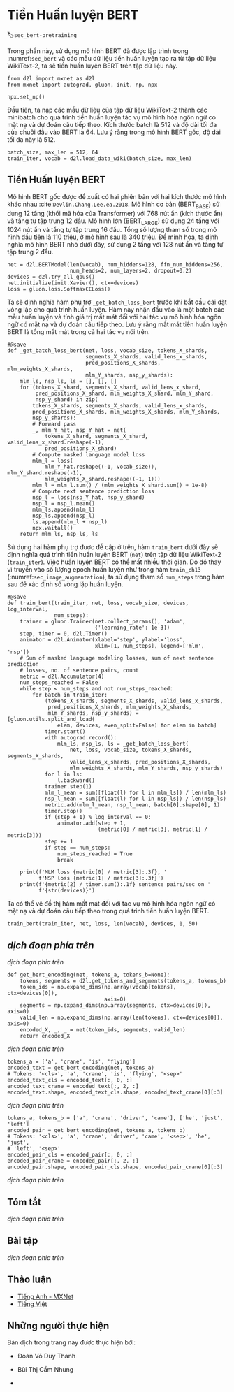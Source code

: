 <!-- ===================== Bắt đầu dịch Phần 1 ==================== -->
<!-- ========================================= REVISE - BẮT ĐẦU =================================== -->

<!--
# Pretraining BERT
-->

# Tiền Huấn luyện BERT
:label:`sec_bert-pretraining`


<!--
With the BERT model implemented in :numref:`sec_bert` and the pretraining examples generated from the WikiText-2 dataset in :numref:`sec_bert-dataset`, 
we will pretrain BERT on the WikiText-2 dataset in this section.
-->

Trong phần này, sử dụng mô hình BERT đã được lập trình trong :numref:`sec_bert` và các mẫu dữ liệu tiền huấn luyện tạo ra từ tập dữ liệu WikiText-2, ta sẽ tiền huấn luyện BERT trên tập dữ liệu này.


```{.python .input  n=1}
from d2l import mxnet as d2l
from mxnet import autograd, gluon, init, np, npx

npx.set_np()
```


<!--
To start, we load the WikiText-2 dataset as minibatches of pretraining examples for masked language modeling and next sentence prediction.
The batch size is 512 and the maximum length of a BERT input sequence is 64.
Note that in the original BERT model, the maximum length is 512.
-->

Đầu tiên, ta nạp các mẫu dữ liệu của tập dữ liệu WikiText-2 thành các minibatch cho quá trình tiền huấn luyện tác vụ mô hình hóa ngôn ngữ có mặt nạ và dự đoán câu tiếp theo.
Kích thước batch là 512 và độ dài tối đa của chuỗi đầu vào BERT là 64.
Lưu ý rằng trong mô hình BERT gốc, độ dài tối đa này là 512.


```{.python .input  n=12}
batch_size, max_len = 512, 64
train_iter, vocab = d2l.load_data_wiki(batch_size, max_len)
```


<!--
## Pretraining BERT
-->

## Tiền Huấn luyện BERT


<!--
The original BERT has two versions of different model sizes :cite:`Devlin.Chang.Lee.ea.2018`.
The base model ($\text{BERT}_{\text{BASE}}$) uses 12 layers (Transformer encoder blocks) with 768 hidden units (hidden size) and 12 self-attention heads.
The large model ($\text{BERT}_{\text{LARGE}}$) uses 24 layers with 1024 hidden units and 16 self-attention heads.
Notably, the former has 110 million parameters while the latter has 340 million parameters.
For demonstration with ease, we define a small BERT, using 2 layers, 128 hidden units, and 2 self-attention heads.
-->

Mô hình BERT gốc được đề xuất có hai phiên bản với hai kích thước mô hình khác nhau :cite:`Devlin.Chang.Lee.ea.2018`.
Mô hình cơ bản ($\text{BERT}_{\text{BASE}}$) sử dụng 12 tầng (khối mã hóa của Transformer) với 768 nút ẩn (kích thước ẩn) và tầng tự tập trung 12 đầu.
Mô hình lớn ($\text{BERT}_{\text{LARGE}}$) sử dụng 24 tầng với 1024 nút ẩn và tầng tự tập trung 16 đầu.
Tổng số lượng tham số trong mô hình đầu tiên là 110 triệu, ở mô hình sau là 340 triệu.
Để minh họa, ta định nghĩa mô hình BERT nhỏ dưới đây, sử dụng 2 tầng với 128 nút ẩn và tầng tự tập trung 2 đầu.


```{.python .input  n=14}
net = d2l.BERTModel(len(vocab), num_hiddens=128, ffn_num_hiddens=256,
                    num_heads=2, num_layers=2, dropout=0.2)
devices = d2l.try_all_gpus()
net.initialize(init.Xavier(), ctx=devices)
loss = gluon.loss.SoftmaxCELoss()
```


<!--
Before defining the training loop, we define a helper function `_get_batch_loss_bert`.
Given the shard of training examples, this function computes the loss for both the masked language modeling and next sentence prediction tasks.
Note that the final loss of BERT pretraining is just the sum of both the masked language modeling loss and the next sentence prediction loss.
-->

Ta sẽ định nghĩa hàm phụ trợ `_get_batch_loss_bert` trước khi bắt đầu cài đặt vòng lặp cho quá trình huấn luyện.
Hàm này nhận đầu vào là một batch các mẫu huấn luyện và tính giá trị mất mát đối với hai tác vụ mô hình hóa ngôn ngữ có mặt nạ và dự đoán câu tiếp theo.
Lưu ý rằng mất mát tiền huấn luyện BERT là tổng mất mát trong cả hai tác vụ nói trên.


```{.python .input  n=16}
#@save
def _get_batch_loss_bert(net, loss, vocab_size, tokens_X_shards,
                         segments_X_shards, valid_lens_x_shards,
                         pred_positions_X_shards, mlm_weights_X_shards,
                         mlm_Y_shards, nsp_y_shards):
    mlm_ls, nsp_ls, ls = [], [], []
    for (tokens_X_shard, segments_X_shard, valid_lens_x_shard,
         pred_positions_X_shard, mlm_weights_X_shard, mlm_Y_shard,
         nsp_y_shard) in zip(
        tokens_X_shards, segments_X_shards, valid_lens_x_shards,
        pred_positions_X_shards, mlm_weights_X_shards, mlm_Y_shards,
        nsp_y_shards):
        # Forward pass
        _, mlm_Y_hat, nsp_Y_hat = net(
            tokens_X_shard, segments_X_shard, valid_lens_x_shard.reshape(-1),
            pred_positions_X_shard)
        # Compute masked language model loss
        mlm_l = loss(
            mlm_Y_hat.reshape((-1, vocab_size)), mlm_Y_shard.reshape(-1),
            mlm_weights_X_shard.reshape((-1, 1)))
        mlm_l = mlm_l.sum() / (mlm_weights_X_shard.sum() + 1e-8)
        # Compute next sentence prediction loss
        nsp_l = loss(nsp_Y_hat, nsp_y_shard)
        nsp_l = nsp_l.mean()
        mlm_ls.append(mlm_l)
        nsp_ls.append(nsp_l)
        ls.append(mlm_l + nsp_l)
        npx.waitall()
    return mlm_ls, nsp_ls, ls
```


<!--
Invoking the two aforementioned helper functions, the following `train_bert` function defines 
the procedure to pretrain BERT (`net`) on the WikiText-2 (`train_iter`) dataset.
Training BERT can take very long.
Instead of specifying the number of epochs for training as in the `train_ch13` function (see :numref:`sec_image_augmentation`), 
the input `num_steps` of the following function specifies the number of iteration steps for training.
-->

Sử dụng hai hàm phụ trợ được đề cập ở trên, hàm `train_bert` dưới đây sẽ định nghĩa quá trình tiền huấn luyện BERT (`net`) trên tập dữ liệu WikiText-2 (`train_iter`).
Việc huấn luyện BERT có thể mất nhiều thời gian.
Do đó thay vì truyền vào số lượng epoch huấn luyện như trong hàm `train_ch13` (:numref:`sec_image_augmentation`), ta sử dụng tham số `num_steps` trong hàm sau để xác định số vòng lặp huấn luyện.


```{.python .input  n=17}
#@save
def train_bert(train_iter, net, loss, vocab_size, devices, log_interval,
               num_steps):
    trainer = gluon.Trainer(net.collect_params(), 'adam',
                            {'learning_rate': 1e-3})
    step, timer = 0, d2l.Timer()
    animator = d2l.Animator(xlabel='step', ylabel='loss',
                            xlim=[1, num_steps], legend=['mlm', 'nsp'])
    # Sum of masked language modeling losses, sum of next sentence prediction
    # losses, no. of sentence pairs, count
    metric = d2l.Accumulator(4)
    num_steps_reached = False
    while step < num_steps and not num_steps_reached:
        for batch in train_iter:
            (tokens_X_shards, segments_X_shards, valid_lens_x_shards,
             pred_positions_X_shards, mlm_weights_X_shards,
             mlm_Y_shards, nsp_y_shards) = [gluon.utils.split_and_load(
                elem, devices, even_split=False) for elem in batch]
            timer.start()
            with autograd.record():
                mlm_ls, nsp_ls, ls = _get_batch_loss_bert(
                    net, loss, vocab_size, tokens_X_shards, segments_X_shards,
                    valid_lens_x_shards, pred_positions_X_shards,
                    mlm_weights_X_shards, mlm_Y_shards, nsp_y_shards)
            for l in ls:
                l.backward()
            trainer.step(1)
            mlm_l_mean = sum([float(l) for l in mlm_ls]) / len(mlm_ls)
            nsp_l_mean = sum([float(l) for l in nsp_ls]) / len(nsp_ls)
            metric.add(mlm_l_mean, nsp_l_mean, batch[0].shape[0], 1)
            timer.stop()
            if (step + 1) % log_interval == 0:
                animator.add(step + 1,
                             (metric[0] / metric[3], metric[1] / metric[3]))
            step += 1
            if step == num_steps:
                num_steps_reached = True
                break

    print(f'MLM loss {metric[0] / metric[3]:.3f}, '
          f'NSP loss {metric[1] / metric[3]:.3f}')
    print(f'{metric[2] / timer.sum():.1f} sentence pairs/sec on '
          f'{str(devices)}')
```


<!--
We can plot both the masked language modeling loss and the next sentence prediction loss during BERT pretraining.
-->

Ta có thể vẽ đồ thị hàm mất mát đối với tác vụ mô hình hóa ngôn ngữ có mặt nạ và dự đoán câu tiếp theo trong quá trình tiền huấn luyện BERT.


```{.python .input  n=18}
train_bert(train_iter, net, loss, len(vocab), devices, 1, 50)
```

<!-- ===================== Kết thúc dịch Phần 1 ===================== -->

<!-- ===================== Bắt đầu dịch Phần 2 ===================== -->

<!--
## Representing Text with BERT
-->

## *dịch đoạn phía trên*


<!--
After pretraining BERT, we can use it to represent single text, text pairs, or any token in them.
The following function returns the BERT (`net`) representations for all tokens in `tokens_a` and `tokens_b`.
-->

*dịch đoạn phía trên*


```{.python .input}
def get_bert_encoding(net, tokens_a, tokens_b=None):
    tokens, segments = d2l.get_tokens_and_segments(tokens_a, tokens_b)
    token_ids = np.expand_dims(np.array(vocab[tokens], ctx=devices[0]),
                               axis=0)
    segments = np.expand_dims(np.array(segments, ctx=devices[0]), axis=0)
    valid_len = np.expand_dims(np.array(len(tokens), ctx=devices[0]), axis=0)
    encoded_X, _, _ = net(token_ids, segments, valid_len)
    return encoded_X
```


<!--
Consider the sentence "a crane is flying".
Recall the input representation of BERT as discussed in :numref:`subsec_bert_input_rep`.
After inserting special tokens “&lt;cls&gt;” (used for classification) and “&lt;sep&gt;” (used for separation), the BERT input sequence has a length of six.
Since zero is the index of the “&lt;cls&gt;” token, `encoded_text[:, 0, :]` is the BERT representation of the entire input sentence.
To evaluate the polysemy token "crane", we also print out the first three elements of the BERT representation of the token.
-->

*dịch đoạn phía trên*


```{.python .input}
tokens_a = ['a', 'crane', 'is', 'flying']
encoded_text = get_bert_encoding(net, tokens_a)
# Tokens: '<cls>', 'a', 'crane', 'is', 'flying', '<sep>'
encoded_text_cls = encoded_text[:, 0, :]
encoded_text_crane = encoded_text[:, 2, :]
encoded_text.shape, encoded_text_cls.shape, encoded_text_crane[0][:3]
```


<!--
Now consider a sentence pair "a crane driver came" and "he just left".
Similarly, `encoded_pair[:, 0, :]` is the encoded result of the entire sentence pair from the pretrained BERT.
Note that the first three elements of the polysemy token "crane" are different from those when the context is different.
This supports that BERT representations are context-sensitive.
-->

*dịch đoạn phía trên*


```{.python .input}
tokens_a, tokens_b = ['a', 'crane', 'driver', 'came'], ['he', 'just', 'left']
encoded_pair = get_bert_encoding(net, tokens_a, tokens_b)
# Tokens: '<cls>', 'a', 'crane', 'driver', 'came', '<sep>', 'he', 'just',
# 'left', '<sep>'
encoded_pair_cls = encoded_pair[:, 0, :]
encoded_pair_crane = encoded_pair[:, 2, :]
encoded_pair.shape, encoded_pair_cls.shape, encoded_pair_crane[0][:3]
```


<!--
In :numref:`chap_nlp_app`, we will fine-tune a pretrained BERT model
for downstream natural language processing applications.
-->

*dịch đoạn phía trên*


## Tóm tắt

<!--
* The original BERT has two versions, where the base model has 110 million parameters and the large model has 340 million parameters.
* After pretraining BERT, we can use it to represent single text, text pairs, or any token in them.
* In the experiment, the same token has different BERT representation when their contexts are different. This supports that BERT representations are context-sensitive.
-->

*dịch đoạn phía trên*


## Bài tập

<!--
1. In the experiment, we can see that the masked language modeling loss is significantly higher than the next sentence prediction loss. Why?
2. Set the maximum length of a BERT input sequence to be 512 (same as the original BERT model). 
Use the configurations of the original BERT model such as $\text{BERT}_{\text{LARGE}}$. 
Do you encounter any error when running this section? Why?
-->

*dịch đoạn phía trên*


<!-- ===================== Kết thúc dịch Phần 2 ===================== -->
<!-- ========================================= REVISE - KẾT THÚC ===================================-->


## Thảo luận
* [Tiếng Anh - MXNet](https://discuss.d2l.ai/t/390)
* [Tiếng Việt](https://forum.machinelearningcoban.com/c/d2l)


## Những người thực hiện
Bản dịch trong trang này được thực hiện bởi:
<!--
Tác giả của mỗi Pull Request điền tên mình và tên những người review mà bạn thấy
hữu ích vào từng phần tương ứng. Mỗi dòng một tên, bắt đầu bằng dấu `*`.
Tên đầy đủ của các reviewer có thể được tìm thấy tại https://github.com/aivivn/d2l-vn/blob/master/docs/contributors_info.md
-->

* Đoàn Võ Duy Thanh
<!-- Phần 1 -->
* Bùi Thị Cẩm Nhung

<!-- Phần 2 -->
* 
